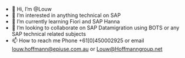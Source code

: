 - 👋 Hi, I’m @Louw
- 👀 I’m interested in anything technical on SAP
- 🌱 I’m currently learning Fiori and SAP Hanna
- 💞️ I’m looking to collaborate on SAP Datamigration using BOTS or any SAP technical related subjects
- 📫 How to reach me Phone +61[0]450002925 or email louw.hoffmann@epiuse.com.au or Louw@Hoffmanngroup.net
<!---
Louw/Louw is a ✨ special ✨ repository because its `README.md` (this file) appears on your GitHub profile.
You can click the Preview link to take a look at your changes.
--->
